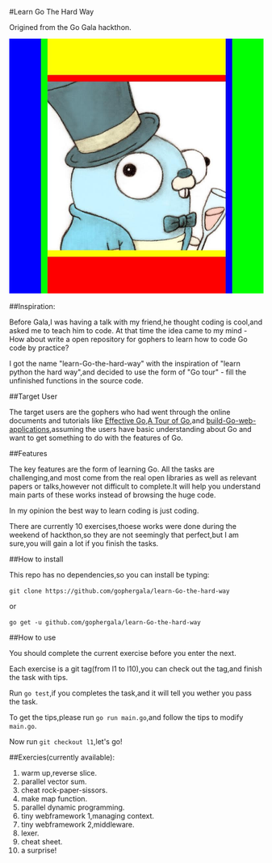 #Learn Go The Hard Way

Origined from the Go Gala hackthon.

![img](res/m.jpg)

##Inspiration:

Before Gala,I was having a talk with my friend,he thought coding is cool,and asked me to teach him to code.
At that time the idea came to my mind - How about write a open repository for gophers to learn how to code Go code by practice?

I got the name "learn-Go-the-hard-way" with the inspiration of "learn python the hard way",and decided to use the form of "Go tour" -
fill the unfinished functions in the source code.

##Target User

The target users are the gophers who had went through the online documents and tutorials like [Effective Go](https://golang.org/doc/effective_go.html),[A Tour of Go](https://tour.golang.org/welcome/1),and [build-Go-web-applications](https://github.com/astaxie/build-web-application-with-golang),assuming the users have basic understanding about Go and want to get something to do with the features of Go.


##Features

The key features are the form of learning Go.
All the tasks are challenging,and most come from the real open libraries as well as relevant papers or talks,however not difficult to complete.It will help you understand main parts of these works instead of browsing the huge code.

In my opinion the best way to learn coding is just coding.

There are currently 10 exercises,thoese works were done during the weekend of hackthon,so they are not seemingly that perfect,but I am sure,you will gain a lot if you finish the tasks.

##How to install

This repo has no dependencies,so you can install be typing:

`git clone https://github.com/gophergala/learn-Go-the-hard-way`

or

`go get -u github.com/gophergala/learn-Go-the-hard-way`

##How to use

You should complete the current exercise before you enter the next.

Each exercise is a git tag(from l1 to l10),you can check out the tag,and finish the task with tips.

Run `go test`,if you completes the task,and it will tell you wether you pass the task.

To get the tips,please run `go run main.go`,and follow the tips to modify `main.go`.

Now run `git checkout l1`,let's go!

##Exercies(currently available):

1.  warm up,reverse slice.
2.  parallel vector sum.
3.  cheat rock-paper-sissors.
4.  make map function.
5.  parallel dynamic programming.
6.  tiny webframework 1,managing context.
7.  tiny webframework 2,middleware.
8.  lexer.
9.  cheat sheet.
10. a surprise!

